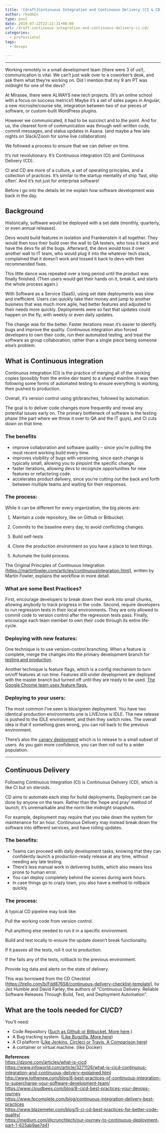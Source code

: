 ```yaml
---
title: '[draft]Continuous Integration and Continuous Delivery (CI & CD)'
author: rkadmin
type: post
date: 2019-07-22T22:21:31+00:00
url: /draft-continuous-integration-and-continuous-delivery-ci-cd/
categories:
  - professional
tags:
  - devops

---
```

<hr class="wp-block-separator" />

Working remotely in a small development team (there were 3 of us!), communication is vital. We can&#8217;t just walk over to a coworker&#8217;s desk, and ask them what they&#8217;re working on. Did I mention that my 9 am PT was midnight for one of the devs?

At Mirasee, there were ALWAYS new tech projects. (It&#8217;s an online school with a focus on success metrics!) Maybe it&#8217;s a set of sales pages in Angular, a new microsite/course site, integration between two of our pieces of software, or custom-built WordPress plugins. 

However we communicated, it had to be succinct and to the point. And for us, the clearest form of communication was through well-written code, commit messages, and status updates in Asana. (and maybe a few late nights on Slack/Zoom for some live collaboration)

We followed a process to ensure that we can deliver on time. 

It&#8217;s not revolutionary. It&#8217;s Continuous integration (CI) and Continuous Delivery (CD).

CI and CD are more of a culture, a set of operating principles, and a collection of practices. It&#8217;s similar to the startup mentality of ship &#8216;fast, ship often&#8217;. And it&#8217;s not just for enterprise software!
  
Before I go into the details let me explain how software development was back in the day. 

## Background

Historically, software would be deployed with a set date (monthly, quarterly, or even annual releases). 

Devs would build features in isolation and Frankenstein it all together. They would then toss their build over the wall to QA testers, who toss it back and have the devs fix all the bugs. Afterward, the devs would toss it over another wall to IT team, who would plug it into the whatever tech stack, complained that it doesn&#8217;t work and tossed it back to devs with their recommended fixes. 

This little dance was repeated over a long period until the product was finally finished. (Then users would get their hands on it, break it, and starts the whole process again.)

With Software as a Service (SaaS), using set date deployments was slow and inefficient. Users can quickly take their money and jump to another business that was much more agile, had better features and adjusted to their needs more quickly. Deployments were so fast that updates could happen on the fly, with weekly or even daily updates. 

The change was for the better. Faster iterations mean it&#8217;s easier to identify bugs and improve the quality. Continuous integration also forced developers to own their code, run their automated testing, and treat the software as group collaboration, rather than a single piece being someone else&#8217;s problem. 

## What is Continuous integration

Continuous integration (CI) is the practice of merging all of the working copies (possibly from the entire dev team) to a shared mainline. It was then following some forms of automated testing to ensure everything is working, then pushed to production.

Overall, it&#8217;s version control using git/branches, followed by automation.

The goal is to deliver code changes more frequently and reveal any potential issues early on. The primary bottleneck of software is the testing phase (the part where we throw it over to QA and the IT guys), and CI cuts down on that time.

### The benefits

  * improve collaboration and software quality &#8211; since you&#8217;re pulling the most recent working build every time.
  * improves visibility of bugs with versioning, since each change is typically small, allowing you to pinpoint the specific change.
  * faster iterations, allowing devs to recognize opportunities for new features or refactoring code.
  * accelerates product delivery, since you&#8217;re cutting out the back and forth between multiple teams and waiting for their responses. 

### The process:

While it can be different for every organization, the big pieces are: 
      
1) Maintain a code repository, like on Github or Bitbucket. 
      
2) Commits to the baseline every day, to avoid conflicting changes. 
      
3) Build self-tests 
      
4) Clone the production environment so you have a place to test things.
      
5) Automate the build process. 

The Original Principles of Continuous Integration [https://martinfowler.com/articles/continuousIntegration.html], written by Martin Fowler, explains the workflow in more detail. 

### What are some Best Practices?

First, encourage developers to break down their work into small chunks, allowing anybody to track progress in the code. Second, require developers to run regression tests in their local environments. They are only allowed to commit code to version control after the regression tests pass. Finally, encourage each team member to own their code through its entire life-cycle. 

### Deploying with new features:

One technique is to use version-control branching. When a feature is complete, merge the changes into the primary development branch for [testing and production][1]. 

Another technique is feature flags, which is a config mechanism to turn on/off features at run time. Features still under development are deployed with the master branch but turned off until they are ready to be used. [The Google Chrome team uses feature flags.][2]

### Deploying to your users:

The most common I&#8217;ve seen is blue/green deployment. You have two identical production environments one is LIVE/one is IDLE. The new release is pushed to the IDLE environment, and then they switch roles. The overall idea is that if something goes wrong, you can roll back to the previous environment.

There&#8217;s also the [canary deployment][3] which is to release to a small subset of users. As you gain more confidence, you can then roll out to a wider population.

<hr class="wp-block-separator" />

## Continuous Delivery

Following Continuous Integration (CI) is Continuous Delivery (CD), which is like CI but on steroids.

CD aims to automate each step for build deployments. Deployment can be done by anyone on the team. Rather than the &#8216;hope and pray&#8217; method of launch, it&#8217;s unremarkable and the norm like midnight snapshots. 

For example, deployment may require that you take down the system for maintenance for an hour. Continuous Delivery may instead break down the software into different services, and have rolling updates. 

### The benefits:

  * Teams can proceed with daily development tasks, knowing that they can confidently launch a production-ready release at any time, without needing any late testing.
  * There&#8217;s less manual work in delivering builds, which also means less prone to human error.
  * You can deploy completely behind the scenes during work hours. 
  * In case things go to crazy town, you also have a method to rollback quickly.

### The process:

A typical CD pipeline may look like: 
        
Pull the working code from version control.
        
Pull anything else needed to run it in a specific environment.
        
Build and test locally to ensure the update doesn&#8217;t break functionality.
        
If it passes all the tests, roll it out to production.
        
If the fails any of the tests, rollback to the previous environment.
        
Provide log data and alerts on the state of delivery.

This was borrowed from the CD Checklist [https://trello.com/b/Fdd876S8/continuous-delivery-checklist-template], by Jez Humble and David Farley, the authors of “Continuous Delivery: Reliable Software Releases Through Build, Test, and Deployment Automation”.

## What are the tools needed for CI/CD?

You&#8217;ll need: 

  * Code Repository ([Such as Github or Bitbucket. More here][4].) 
  * A Bug tracking system. ([Like Bugzilla. More here][5])
  * A CI platform ([Like Jenkins, Circleci or Travis. A Comparison here][6]) 
  * A container or virtual machine. (like Docker)

**References**:      
https://dzone.com/articles/what-is-cicd     
https://www.infoworld.com/article/3271126/what-is-cicd-continuous-integration-and-continuous-delivery-explained.html     
http://www.tothenew.com/blog/8-best-practices-of-continuous-integration-to-supercharge-your-software-development-team/     
https://www.cloudbees.com/blog/8-cicd-best-practices-your-devops-journey     
https://www.fpcomplete.com/blog/continuous-integration-delivery-best-practices     
https://www.blazemeter.com/blog/5-ci-cd-best-practices-for-better-code-quality/     
https://medium.com/@crunchtech/our-journey-to-continuous-deployment-part-1-625ab9ae7d41

 [1]: https://git-scm.com/book/en/v2/Git-Branching-Basic-Branching-and-Merging
 [2]: https://chromium.googlesource.com/chromium/src.git/+/master/docs/how_to_add_your_feature_flag.md
 [3]: https://martinfowler.com/bliki/CanaryRelease.html
 [4]: https://opensource.com/article/18/8/github-alternatives
 [5]: https://blog.capterra.com/top-free-bug-tracking-software/
 [6]: https://hackernoon.com/continuous-integration-circleci-vs-travis-ci-vs-jenkins-41a1c2bd95f5